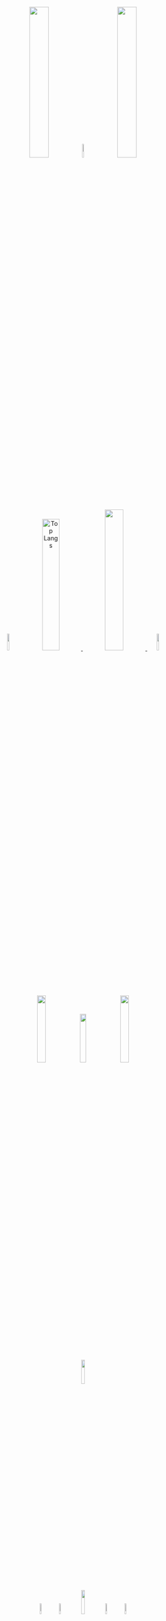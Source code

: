 <div align="center">

  <br>
  <img src="https://i.pinimg.com/originals/fa/14/27/fa1427d280b431afea5118a2b198f35f.gif" width="30%">
  <img src="https://i.pinimg.com/originals/78/53/69/785369595afb826789e22f0167de114a.gif" width="9%">
  <img src="https://i.pinimg.com/originals/fa/14/27/fa1427d280b431afea5118a2b198f35f.gif" width="30%">
  <br> 
  
  <img src="https://i.pinimg.com/originals/9a/d7/a7/9ad7a730a6dfb88f5a2dc081f6be48ab.gif" width="10%">
  <a href="https://github.com/Y00nS00Hyun">
    <img src="https://github-readme-stats.vercel.app/api/top-langs/?username=Y00nS00Hyun&layout=compact&theme=rose&hide_progress=true" alt="Top Langs" width="28%"/>
  </a>
  <a href="https://github.com/anuraghazra/github-readme-stats">
    <img src="https://github-readme-stats.vercel.app/api?type=rect&text=RECT&fontAlign=30&fontSize=30&desc=Use%20theme&descAlign=60&descAlignY=50&theme=rose&username=Y00nS00Hyun" width="29%"/>
  </a>
    <img src="https://i.pinimg.com/originals/9a/d7/a7/9ad7a730a6dfb88f5a2dc081f6be48ab.gif" width="10%">
  <br>
  
  <img src="https://i.pinimg.com/originals/91/a0/44/91a044bd4324cfd548001dd397a1aa0d.gif" width="20%">
  <img src="https://i.pinimg.com/originals/b1/6d/0b/b16d0bf1b1202c7c990953457da50cb5.gif" width="17%">
  <img src="https://i.pinimg.com/originals/91/a0/44/91a044bd4324cfd548001dd397a1aa0d.gif" width="20%">

  
  <br>
  <br>
  <br>
  <br>
  <br>
  <img src="https://i.pinimg.com/originals/d5/df/64/d5df64dd65c343cedaadfa17d7d86782.gif" width="12%">
  <br>
  <br>
  <br>
  <br>
  <br>
  
  <img src="https://preview.redd.it/74oma50tfp231.gif?width=252&auto=webp&s=8ca6f3901a78af04ddcbced04e5a2b98327f5f69" width="8%">
  <img src="https://i.pinimg.com/originals/10/99/11/109911af20d2e1f899472aa4498cff61.gif" width="8%">
  <img src="https://i.pinimg.com/originals/06/a4/02/06a40213ba023729f4957e9882cb4492.gif" width="12%">
  <img src="https://i.pinimg.com/originals/10/99/11/109911af20d2e1f899472aa4498cff61.gif" width="8%">
  <img src="https://preview.redd.it/74oma50tfp231.gif?width=252&auto=webp&s=8ca6f3901a78af04ddcbced04e5a2b98327f5f69" width="8%">
  <br>

  
  <img src="https://i.pinimg.com/originals/74/5f/56/745f56f8adbde8bdea1f89b2f8400d67.gif" width="14%">
  <a href="https://github.com/devxb/gitanimals">
  <img src="https://render.gitanimals.org/farms/Y00ns00hyun" width="400"/>
  </a>

  <img src="https://i.pinimg.com/originals/74/5f/56/745f56f8adbde8bdea1f89b2f8400d67.gif" width="14%"> 
  <br>

  <img src="https://pa1.aminoapps.com/7635/d7b76f992e242c7d9867226d263c1be3748b7850r1-200-200_00.gif" width="7%">
  <img src="https://pbs.twimg.com/profile_images/1121253455333474304/SzW8OOtq_400x400.jpg" width="1%">
  <img src="https://pbs.twimg.com/profile_images/1121253455333474304/SzW8OOtq_400x400.jpg" width="1%">
  <img src="https://media.tenor.com/ceOScG8HwCYAAAAj/heart-yellow.gif" width="4%">
  <img src="https://media.tenor.com/ceOScG8HwCYAAAAj/heart-yellow.gif" width="4%">
  <img src="https://media.tenor.com/ceOScG8HwCYAAAAj/heart-yellow.gif" width="4%">
  <img src="https://pbs.twimg.com/profile_images/1121253455333474304/SzW8OOtq_400x400.jpg" width="1%">
  <img src="https://pbs.twimg.com/profile_images/1121253455333474304/SzW8OOtq_400x400.jpg" width="1%">
  <img src="https://pa1.aminoapps.com/7635/d7b76f992e242c7d9867226d263c1be3748b7850r1-200-200_00.gif" width="7%">
  
</div>
